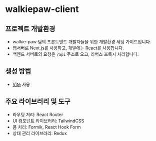 # walkiepaw-client

## 프로젝트 개발환경
- walkie-paw 팀의 프론트엔드 개발자들을 위한 개발환경 세팅 가이드입니다.
- 웹서버로 Next.js를 사용하고, 개발에는 React를 사용합니다.
- 백엔드 서버로의 요청은 `/api` 주소로 오고, 리버스 프록시 처리합니다.

## 생성 방법
- [Vite](https://ko.vitejs.dev/) 사용

## 주요 라이브러리 및 도구
- 라우팅 처리: React Router
- UI 컴포넌트 라이브러리: TailwindCSS
- 폼 처리: Formik, React Hook Form
- 상태 관리 라이브러리: Redux
